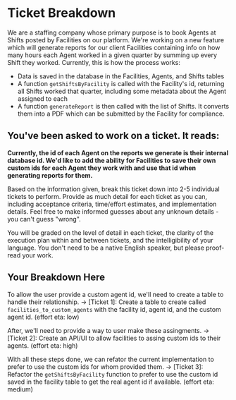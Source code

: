 # Ticket Breakdown
We are a staffing company whose primary purpose is to book Agents at Shifts posted by Facilities on our platform. We're working on a new feature which will generate reports for our client Facilities containing info on how many hours each Agent worked in a given quarter by summing up every Shift they worked. Currently, this is how the process works:

- Data is saved in the database in the Facilities, Agents, and Shifts tables
- A function `getShiftsByFacility` is called with the Facility's id, returning all Shifts worked that quarter, including some metadata about the Agent assigned to each
- A function `generateReport` is then called with the list of Shifts. It converts them into a PDF which can be submitted by the Facility for compliance.

## You've been asked to work on a ticket. It reads:

**Currently, the id of each Agent on the reports we generate is their internal database id. We'd like to add the ability for Facilities to save their own custom ids for each Agent they work with and use that id when generating reports for them.**


Based on the information given, break this ticket down into 2-5 individual tickets to perform. Provide as much detail for each ticket as you can, including acceptance criteria, time/effort estimates, and implementation details. Feel free to make informed guesses about any unknown details - you can't guess "wrong".


You will be graded on the level of detail in each ticket, the clarity of the execution plan within and between tickets, and the intelligibility of your language. You don't need to be a native English speaker, but please proof-read your work.

## Your Breakdown Here

To allow the user provide a custom agent id, we'll need to create a table to handle their relationship.
-> [Ticket 1]: Create a table to create called `facilities_to_custom_agents` with the facility id, agent id, and the custom agent id. (effort eta: low)

After, we'll need to provide a way to user make these assingments.
-> [Ticket 2]: Create an API/UI to allow facilities to assing custom ids to their agents. (effort eta: high)

With all these steps done, we can refator the current implementation to prefer to use the custom ids for whom provided them.
-> [Ticket 3]: Refactor the `getShiftsByFacility` function to prefer to use the custom id saved in the facility table to get the real agent id if available. (effort eta: medium)
